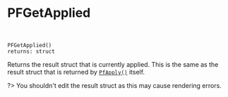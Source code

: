 # PFGetApplied

&nbsp;

	PFGetApplied()
	returns: struct

Returns the result struct that is currently applied. This is the same as the result struct that is returned by [`PfApply()`](PfApply) itself.

?> You shouldn't edit the result struct as this may cause rendering errors.
